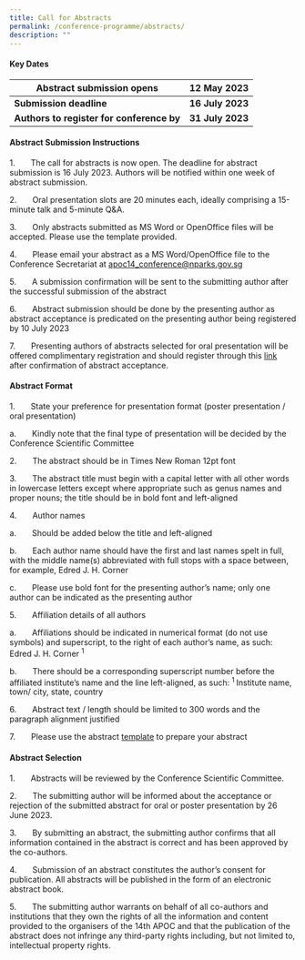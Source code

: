 ```yaml
---
title: Call for Abstracts
permalink: /conference-programme/abstracts/
description: ""
---
```

#### **Key Dates**


| Abstract submission opens | 12 May 2023 | 
| -------- | -------- | 
| **Submission deadline**     | **16 July 2023**     | 
|**Authors to register for conference by**     | **31 July 2023**     |

#### **Abstract Submission Instructions**

1.&nbsp;&nbsp;&nbsp;&nbsp;&nbsp;&nbsp; The call for abstracts is now open. The deadline for abstract submission is 16 July 2023. Authors will be notified within one week of abstract submission.

2.&nbsp;&nbsp;&nbsp;&nbsp;&nbsp;&nbsp; Oral presentation slots are 20 minutes each, ideally comprising a 15-minute talk and 5-minute Q&amp;A.

3.&nbsp;&nbsp;&nbsp;&nbsp;&nbsp;&nbsp; Only abstracts submitted as MS Word or OpenOffice files will be accepted. Please use the template provided.

4.&nbsp;&nbsp;&nbsp;&nbsp;&nbsp;&nbsp; Please email your abstract as a MS Word/OpenOffice file to the Conference Secretariat at [apoc14\_conference@nparks.gov.sg](mailto:apoc14_conference@nparks.gov.sg)

5.&nbsp;&nbsp;&nbsp;&nbsp;&nbsp;&nbsp; A submission confirmation will be sent to the submitting author after the successful submission of the abstract

6.&nbsp;&nbsp;&nbsp;&nbsp;&nbsp;&nbsp; Abstract submission should be done by the presenting author as abstract acceptance is predicated on the presenting author being registered by 10 July 2023

7.&nbsp;&nbsp;&nbsp;&nbsp;&nbsp;&nbsp; Presenting authors of abstracts selected for oral presentation will be offered complimentary registration and should register through this [link](https://www.go.gov.sg/form14apoc) after confirmation of abstract acceptance.  

#### **Abstract Format**

1.&nbsp;&nbsp;&nbsp;&nbsp;&nbsp;&nbsp; State your preference for presentation format (poster presentation / oral presentation)

a.&nbsp;&nbsp;&nbsp;&nbsp;&nbsp;&nbsp; Kindly note that the final type of presentation will be decided by the Conference Scientific Committee

2.&nbsp;&nbsp;&nbsp;&nbsp;&nbsp;&nbsp; The abstract should be in Times New Roman 12pt font

3.&nbsp;&nbsp;&nbsp;&nbsp;&nbsp;&nbsp; The abstract title must begin with a capital letter with all other words in lowercase letters except where appropriate such as genus names and proper nouns; the title should be in bold font and left-aligned

4.&nbsp;&nbsp;&nbsp;&nbsp;&nbsp;&nbsp; Author names

a.&nbsp;&nbsp;&nbsp;&nbsp;&nbsp;&nbsp; Should be added below the title and left-aligned

b.&nbsp;&nbsp;&nbsp;&nbsp;&nbsp;&nbsp; Each author name should have the first and last names spelt in full, with the middle name(s) abbreviated with full stops with a space between, for example, Edred J. H. Corner

c.&nbsp;&nbsp;&nbsp;&nbsp;&nbsp;&nbsp; Please use bold font for the presenting author’s name; only one author can be indicated as the presenting author

5.&nbsp;&nbsp;&nbsp;&nbsp;&nbsp;&nbsp; Affiliation details of all authors

a.&nbsp;&nbsp;&nbsp;&nbsp;&nbsp;&nbsp; Affiliations should be indicated in numerical format (do not use symbols) and superscript, to the right of each author’s name, as such: Edred J. H. Corner <sup>1 </sup>

b.&nbsp;&nbsp;&nbsp;&nbsp;&nbsp;&nbsp; There should be a corresponding superscript number before the affiliated institute’s name and the line left-aligned, as such: <sup>1 </sup> Institute name, town/ city, state, country

6.&nbsp;&nbsp;&nbsp;&nbsp;&nbsp;&nbsp; Abstract text / length should be limited to 300 words and the paragraph alignment justified

7.&nbsp;&nbsp;&nbsp;&nbsp;&nbsp;&nbsp; Please use the abstract [template](https://go.gov.sg/abstract-template) to prepare your abstract

#### **Abstract Selection**

1.&nbsp;&nbsp;&nbsp;&nbsp;&nbsp;&nbsp; Abstracts will be reviewed by the Conference Scientific Committee.

2.&nbsp;&nbsp;&nbsp;&nbsp;&nbsp;&nbsp; The submitting author will be informed about the acceptance or rejection of the submitted abstract for oral or poster presentation by 26 June 2023.

3.&nbsp;&nbsp;&nbsp;&nbsp;&nbsp;&nbsp; By submitting an abstract, the submitting author confirms that all information contained in the abstract is correct and has been approved by the co-authors.

4.&nbsp;&nbsp;&nbsp;&nbsp;&nbsp;&nbsp; Submission of an abstract constitutes the author’s consent for publication. All abstracts will be published in the form of an electronic abstract book.

5.&nbsp;&nbsp;&nbsp;&nbsp;&nbsp;&nbsp; The submitting author warrants on behalf of all co-authors and institutions that they own the rights of all the information and content provided to the organisers of the 14th APOC and that the publication of the abstract does not infringe any third-party rights including, but not limited to, intellectual property rights.